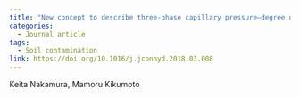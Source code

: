 ```yaml
---
title: "New concept to describe three-phase capillary pressure–degree of saturation relationship in porous media"
categories:
  - Journal article
tags:
  - Soil contamination
link: https://doi.org/10.1016/j.jconhyd.2018.03.008
---
```


Keita Nakamura, Mamoru Kikumoto
